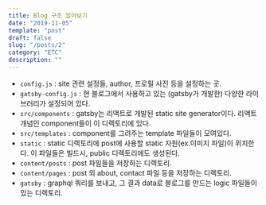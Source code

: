 ```yaml
---
title: Blog 구조 알아보기
date: "2019-11-05"
template: "post"
draft: false
slug: "/posts/2"
category: "ETC"
description: ""
---
```


- `config.js` : site 관련 설정들, author, 프로필 사진 등을 설정하는 곳.
- `gatsby-config.js` : 현 블로그에서 사용하고 있는 (gatsby가 개발한) 다양한 라이브러리가 설정되어 있다.
- `src/components` : gatsby는 리액트로 개발된 static site generator이다. 리액트 개념인 component들이 이 디렉토리에 있다.
- `src/templates` : component를 그려주는 template 파일들이 모여있다.
- `static` : static 디렉토리에 post에 사용할 static 자원(ex.이미지 파일)이 위치한다. 이 파일들은 빌드시, public 디렉토리에도 생성된다.
- `content/posts` : post 파일들을 저장하는 디렉토리.
- `content/pages` : post 외 about, contact 파일 등을 저장하는 디렉토리.
- `gatsby` : graphql 쿼리를 보내고, 그 결과 data로 블로그를 만드는 logic 파일들이 있는 디렉토리.
